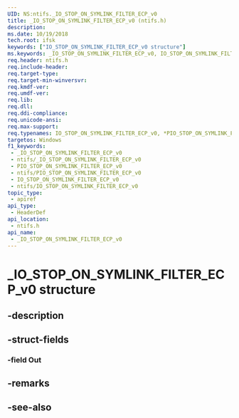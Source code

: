 ```yaml
---
UID: NS:ntifs._IO_STOP_ON_SYMLINK_FILTER_ECP_v0
title: _IO_STOP_ON_SYMLINK_FILTER_ECP_v0 (ntifs.h)
description: 
ms.date: 10/19/2018
tech.root: ifsk
keywords: ["IO_STOP_ON_SYMLINK_FILTER_ECP_v0 structure"]
ms.keywords: _IO_STOP_ON_SYMLINK_FILTER_ECP_v0, IO_STOP_ON_SYMLINK_FILTER_ECP_v0, *PIO_STOP_ON_SYMLINK_FILTER_ECP_v0,
req.header: ntifs.h
req.include-header: 
req.target-type: 
req.target-min-winversvr: 
req.kmdf-ver: 
req.umdf-ver: 
req.lib: 
req.dll: 
req.ddi-compliance: 
req.unicode-ansi: 
req.max-support: 
req.typenames: IO_STOP_ON_SYMLINK_FILTER_ECP_v0, *PIO_STOP_ON_SYMLINK_FILTER_ECP_v0
targetos: Windows
f1_keywords:
 - _IO_STOP_ON_SYMLINK_FILTER_ECP_v0
 - ntifs/_IO_STOP_ON_SYMLINK_FILTER_ECP_v0
 - PIO_STOP_ON_SYMLINK_FILTER_ECP_v0
 - ntifs/PIO_STOP_ON_SYMLINK_FILTER_ECP_v0
 - IO_STOP_ON_SYMLINK_FILTER_ECP_v0
 - ntifs/IO_STOP_ON_SYMLINK_FILTER_ECP_v0
topic_type:
 - apiref
api_type:
 - HeaderDef
api_location:
 - ntifs.h
api_name:
 - _IO_STOP_ON_SYMLINK_FILTER_ECP_v0
---
```


# _IO_STOP_ON_SYMLINK_FILTER_ECP_v0 structure


## -description

## -struct-fields

### -field Out

## -remarks

## -see-also


